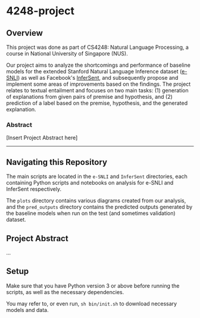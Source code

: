 # 4248-project

## Overview 

This project was done as part of CS4248: Natural Language Processing, a course in National University of Singapore (NUS).

Our project aims to analyze the shortcomings and performance of baseline models for the extended Stanford Natural Language Inference dataset ([e-SNLI](https://github.com/OanaMariaCamburu/e-SNLI)) as well as Facebook's [InferSent](https://github.com/facebookresearch/InferSent), and subsequently propose and implement some areas of improvements based on the findings. The project relates to textual entailment and focuses on two main tasks: (1) generation of explanations from given pairs of premise and hypothesis, and (2) prediction of a label based on the premise, hypothesis, and the generated explanation.

### Abstract

[Insert Project Abstract here]

---

## Navigating this Repository

The main scripts are located in the `e-SNLI` and `InferSent` directories, each containing Python scripts and notebooks on analysis for e-SNLI and InferSent respectively.

The `plots` directory contains various diagrams created from our analysis, and the `pred_outputs` directory contains the predicted outputs generated by the baseline models when run on the test (and sometimes validation) dataset.

## Project Abstract

...

## Setup

Make sure that you have Python version 3 or above before running the scripts, as well as the necessary dependencies.

You may refer to, or even run, `sh bin/init.sh` to download necessary models and data.

